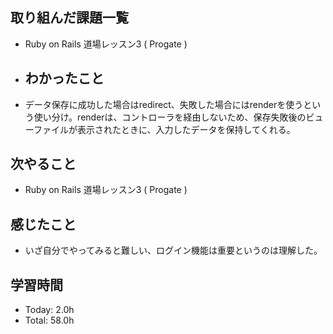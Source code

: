 ## 取り組んだ課題一覧
- Ruby on Rails 道場レッスン3 ( Progate ) 
- ## わかったこと
- データ保存に成功した場合はredirect、失敗した場合にはrenderを使うという使い分け。renderは、コントローラを経由しないため、保存失敗後のビューファイルが表示されたときに、入力したデータを保持してくれる。
## 次やること
- Ruby on Rails 道場レッスン3 ( Progate )
## 感じたこと
- いざ自分でやってみると難しい、ログイン機能は重要というのは理解した。
## 学習時間
- Today: 2.0h
- Total: 58.0h
